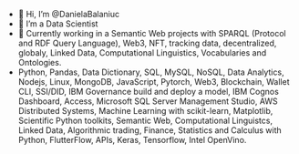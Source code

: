 - 👋 Hi, I’m @DanielaBalaniuc
- 👀 I’m a Data Scientist
- 🌱 Currently working in a Semantic Web projects with SPARQL (Protocol and RDF Query Language), Web3, NFT, tracking data, decentralized, globaly, Linked Data, Computational Linguistics, Vocabularies and Ontologies. 
- Python, Pandas, Data Dictionary, SQL, MySQL, NoSQL, Data Analytics, Nodejs, Linux, MongoDB, JavaScript, Pytorch, Web3, Blockchain, Wallet CLI, SSI/DID, IBM Governance build and deploy a model, IBM Cognos Dashboard, Access, Microsoft SQL Server Management Studio, AWS Distributed Systems, Machine Learning with scikit-learn, Matplotlib, Scientific Python toolkits, Semantic Web, Computational Linguistcs, Linked Data, Algorithmic trading, Finance, Statistics and Calculus with Python, FlutterFlow, APIs, Keras, Tensorflow, Intel OpenVino.


<!---
DanielaBalaniuc/DanielaBalaniuc is a ✨ special ✨ repository because its `README.md` (this file) appears on your GitHub profile.
You can click the Preview link to take a look at your changes.
--->

